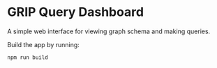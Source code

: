 # GRIP Query Dashboard

A simple web interface for viewing graph schema and making queries. 

Build the app by running:

```
npm run build
```
